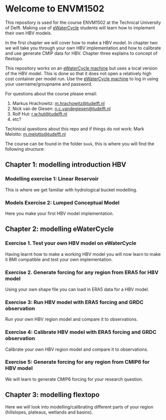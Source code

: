 # Welcome to ENVM1502

This repository is used for the course ENVM1502 at the Technical University of Delft.
Making use of [eWaterCycle](https://ewatercycle.readthedocs.io/en/latest/index.html) students will learn how to implement their own HBV models.

In the first chapter we will cover how to make a HBV model.
In chapter two we will take you through your own HBV implementation and how to calibrate and use generate CMIP data for HBV.
Chapter three explains to concept of flextopo.

This repository works on an [eWaterCycle machine](https://envm1502.ewatercycle-tud.src.surf-hosted.nl/) but uses a local version of the HBV model. 
This is done so that it does not open a relatively high cost container per model run.
Use the [eWaterCycle machine](https://envm1502.ewatercycle-tud.src.surf-hosted.nl/) to log in using your username/groupname and password.

For questions about the course please email:
1. Markus Hrachowitz: m.hrachowitz@tudelft.nl
2. Nick van de Giesen: n.c.vandegiesen@tudelft.nl
3. Rolf Hut: r.w.hut@tudelft.nl
4. etc?

Techinical questions about this repo and if things do not work:
Mark Melotto: m.melotto@tudelft.nl

The course can be found in the folder `book`, this is where you will find the following structure:

## Chapter 1: modelling introduction HBV

### Modelling exercise 1: Linear Reservoir
This is where we get familiar with hydrological bucket modelling.

### Models Exercise 2: Lumped Conceptual Model
Here you make your first HBV model implementation.

## Chapter 2: modelling eWaterCycle

### Exercise 1. Test your own HBV model on eWaterCycle
Having learnt how to make a working HBV model you will now learn to make it BMI compatible and test your own implementation.

### Exercise 2. Generate forcing for any region from ERA5 for HBV model
Using your own shape file you can load in ERA5 data for a HBV model.

### Exercise 3: Run HBV model with ERA5 forcing and GRDC observation
Run your own HBV region model and compare it to observations.

### Exercise 4: Calibrate HBV model with ERA5 forcing and GRDC observation
Calibrate your own HBV region model and compare it to observations.

### Exercise 5: Generate forcing for any region from CMIP6 for HBV model
We will learn to generate CMIP6 forcing for your research question.

## Chapter 3: modelling flextopo
Here we will look into modelling/calibrating different parts of your region (hillslopes, plateaus, wetlands and basins).
